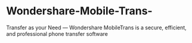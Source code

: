 # Wondershare-Mobile-Trans-
Transfer as your Need — Wondershare MobileTrans is a secure, efficient, and professional phone transfer software
